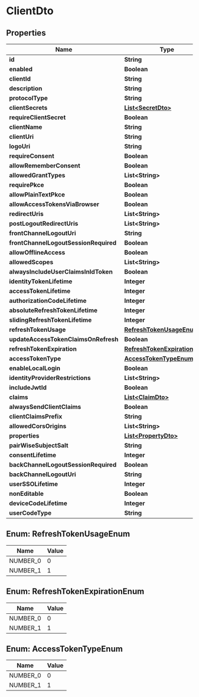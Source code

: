 
# ClientDto

## Properties
Name | Type | Description | Notes
------------ | ------------- | ------------- | -------------
**id** | **String** |  |  [optional]
**enabled** | **Boolean** |  |  [optional]
**clientId** | **String** |  |  [optional]
**description** | **String** |  |  [optional]
**protocolType** | **String** |  |  [optional]
**clientSecrets** | [**List&lt;SecretDto&gt;**](SecretDto.md) |  |  [optional]
**requireClientSecret** | **Boolean** |  |  [optional]
**clientName** | **String** |  |  [optional]
**clientUri** | **String** |  |  [optional]
**logoUri** | **String** |  |  [optional]
**requireConsent** | **Boolean** |  |  [optional]
**allowRememberConsent** | **Boolean** |  |  [optional]
**allowedGrantTypes** | **List&lt;String&gt;** |  |  [optional]
**requirePkce** | **Boolean** |  |  [optional]
**allowPlainTextPkce** | **Boolean** |  |  [optional]
**allowAccessTokensViaBrowser** | **Boolean** |  |  [optional]
**redirectUris** | **List&lt;String&gt;** |  |  [optional]
**postLogoutRedirectUris** | **List&lt;String&gt;** |  |  [optional]
**frontChannelLogoutUri** | **String** |  |  [optional]
**frontChannelLogoutSessionRequired** | **Boolean** |  |  [optional]
**allowOfflineAccess** | **Boolean** |  |  [optional]
**allowedScopes** | **List&lt;String&gt;** |  |  [optional]
**alwaysIncludeUserClaimsInIdToken** | **Boolean** |  |  [optional]
**identityTokenLifetime** | **Integer** |  |  [optional]
**accessTokenLifetime** | **Integer** |  |  [optional]
**authorizationCodeLifetime** | **Integer** |  |  [optional]
**absoluteRefreshTokenLifetime** | **Integer** |  |  [optional]
**slidingRefreshTokenLifetime** | **Integer** |  |  [optional]
**refreshTokenUsage** | [**RefreshTokenUsageEnum**](#RefreshTokenUsageEnum) |  |  [optional]
**updateAccessTokenClaimsOnRefresh** | **Boolean** |  |  [optional]
**refreshTokenExpiration** | [**RefreshTokenExpirationEnum**](#RefreshTokenExpirationEnum) |  |  [optional]
**accessTokenType** | [**AccessTokenTypeEnum**](#AccessTokenTypeEnum) |  |  [optional]
**enableLocalLogin** | **Boolean** |  |  [optional]
**identityProviderRestrictions** | **List&lt;String&gt;** |  |  [optional]
**includeJwtId** | **Boolean** |  |  [optional]
**claims** | [**List&lt;ClaimDto&gt;**](ClaimDto.md) |  |  [optional]
**alwaysSendClientClaims** | **Boolean** |  |  [optional]
**clientClaimsPrefix** | **String** |  |  [optional]
**allowedCorsOrigins** | **List&lt;String&gt;** |  |  [optional]
**properties** | [**List&lt;PropertyDto&gt;**](PropertyDto.md) |  |  [optional]
**pairWiseSubjectSalt** | **String** |  |  [optional]
**consentLifetime** | **Integer** |  |  [optional]
**backChannelLogoutSessionRequired** | **Boolean** |  |  [optional]
**backChannelLogoutUri** | **String** |  |  [optional]
**userSSOLifetime** | **Integer** |  |  [optional]
**nonEditable** | **Boolean** |  |  [optional]
**deviceCodeLifetime** | **Integer** |  |  [optional]
**userCodeType** | **String** |  |  [optional]


<a name="RefreshTokenUsageEnum"></a>
## Enum: RefreshTokenUsageEnum
Name | Value
---- | -----
NUMBER_0 | 0
NUMBER_1 | 1


<a name="RefreshTokenExpirationEnum"></a>
## Enum: RefreshTokenExpirationEnum
Name | Value
---- | -----
NUMBER_0 | 0
NUMBER_1 | 1


<a name="AccessTokenTypeEnum"></a>
## Enum: AccessTokenTypeEnum
Name | Value
---- | -----
NUMBER_0 | 0
NUMBER_1 | 1



